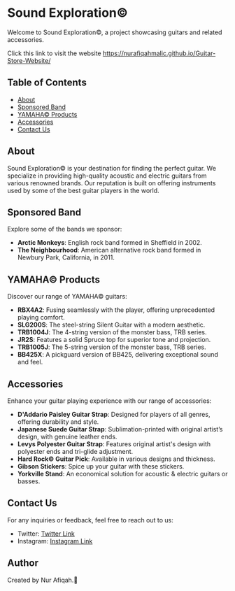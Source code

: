 # Sound Exploration©

Welcome to Sound Exploration©, a project showcasing guitars and related accessories.

Click this link to visit the website https://nurafiqahmalic.github.io/Guitar-Store-Website/ 
## Table of Contents

- [About](#about)
- [Sponsored Band](#band)
- [YAMAHA© Products](#yamaha)
- [Accessories](#accessories)
- [Contact Us](#contact)

## About

Sound Exploration© is your destination for finding the perfect guitar. We specialize in providing high-quality acoustic and electric guitars from various renowned brands. Our reputation is built on offering instruments used by some of the best guitar players in the world.

## Sponsored Band

Explore some of the bands we sponsor:

- **Arctic Monkeys**: English rock band formed in Sheffield in 2002.
- **The Neighbourhood**: American alternative rock band formed in Newbury Park, California, in 2011.

## YAMAHA© Products

Discover our range of YAMAHA© guitars:

- **RBX4A2**: Fusing seamlessly with the player, offering unprecedented playing comfort.
- **SLG200S**: The steel-string Silent Guitar with a modern aesthetic.
- **TRB1004J**: The 4-string version of the monster bass, TRB series.
- **JR2S**: Features a solid Spruce top for superior tone and projection.
- **TRB1005J**: The 5-string version of the monster bass, TRB series.
- **BB425X**: A pickguard version of BB425, delivering exceptional sound and feel.

## Accessories

Enhance your guitar playing experience with our range of accessories:

- **D'Addario Paisley Guitar Strap**: Designed for players of all genres, offering durability and style.
- **Japanese Suede Guitar Strap**: Sublimation-printed with original artist’s design, with genuine leather ends.
- **Levys Polyester Guitar Strap**: Features original artist's design with polyester ends and tri-glide adjustment.
- **Hard Rock© Guitar Pick**: Available in various designs and thickness.
- **Gibson Stickers**: Spice up your guitar with these stickers.
- **Yorkville Stand**: An economical solution for acoustic & electric guitars or basses.

## Contact Us

For any inquiries or feedback, feel free to reach out to us:

- Twitter: [Twitter Link](https://twitter.com/FitrieAyie)
- Instagram: [Instagram Link](https://www.instagram.com/fitrie.ayie/)

## Author

Created by Nur Afiqah.🎸
